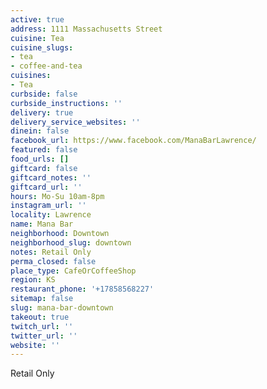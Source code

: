 ```yaml
---
active: true
address: 1111 Massachusetts Street
cuisine: Tea
cuisine_slugs:
- tea
- coffee-and-tea
cuisines:
- Tea
curbside: false
curbside_instructions: ''
delivery: true
delivery_service_websites: ''
dinein: false
facebook_url: https://www.facebook.com/ManaBarLawrence/
featured: false
food_urls: []
giftcard: false
giftcard_notes: ''
giftcard_url: ''
hours: Mo-Su 10am-8pm
instagram_url: ''
locality: Lawrence
name: Mana Bar
neighborhood: Downtown
neighborhood_slug: downtown
notes: Retail Only
perma_closed: false
place_type: CafeOrCoffeeShop
region: KS
restaurant_phone: '+17858568227'
sitemap: false
slug: mana-bar-downtown
takeout: true
twitch_url: ''
twitter_url: ''
website: ''
---
```


Retail Only